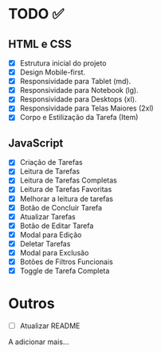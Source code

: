 # TODO ✅

## HTML e CSS

- [x] Estrutura inicial do projeto
- [x] Design Mobile-first.
- [x] Responsividade para Tablet (md).
- [x] Responsividade para Notebook (lg).
- [x] Responsividade para Desktops (xl).
- [x] Responsividade para Telas Maiores (2xl)
- [x] Corpo e Estilização da Tarefa (Item)

## JavaScript

- [x] Criação de Tarefas
- [x] Leitura de Tarefas
- [x] Leitura de Tarefas Completas
- [x] Leitura de Tarefas Favoritas
- [x] Melhorar a leitura de tarefas
- [x] Botão de Concluir Tarefa
- [x] Atualizar Tarefas
- [x] Botão de Editar Tarefa
- [x] Modal para Edição
- [x] Deletar Tarefas
- [x] Modal para Exclusão
- [x] Botões de Filtros Funcionais
- [x] Toggle de Tarefa Completa

# Outros

- [ ] Atualizar README

A adicionar mais...
